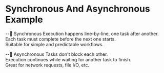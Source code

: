 # Synchronous And Asynchronous Example
--🔸 Synchronous
Execution happens line-by-line, one task after another.<br>
Each task must complete before the next one starts.<br>
Suitable for simple and predictable workflows.<br>

--🔸 Asynchronous
Tasks don't block each other.<br>
Execution continues while waiting for another task to finish.<br>
Great for network requests, file I/O, etc.<br>
